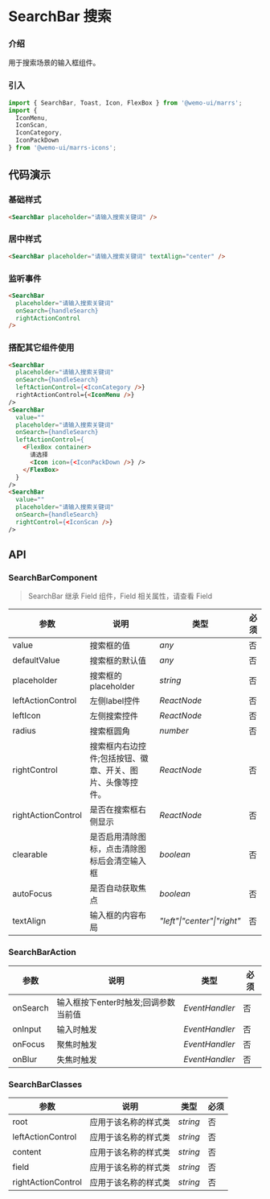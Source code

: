 # SearchBar 搜索

### 介绍

用于搜索场景的输入框组件。

### 引入

```js
import { SearchBar, Toast, Icon, FlexBox } from '@wemo-ui/marrs';
import {
  IconMenu,
  IconScan,
  IconCategory,
  IconPackDown
} from '@wemo-ui/marrs-icons';
```

## 代码演示

### 基础样式

```html
<SearchBar placeholder="请输入搜索关键词" />
```

### 居中样式

```html
<SearchBar placeholder="请输入搜索关键词" textAlign="center" />
```

### 监听事件

```html
<SearchBar
  placeholder="请输入搜索关键词"
  onSearch={handleSearch}
  rightActionControl
/>
```
### 搭配其它组件使用

```html
<SearchBar
  placeholder="请输入搜索关键词"
  onSearch={handleSearch}
  leftActionControl={<IconCategory />}
  rightActionControl={<IconMenu />}
/>
<SearchBar
  value=""
  placeholder="请输入搜索关键词"
  onSearch={handleSearch}
  leftActionControl={
    <FlexBox container>
      请选择
      <Icon icon={<IconPackDown />} />
    </FlexBox>
  }
/>
<SearchBar
  value=""
  placeholder="请输入搜索关键词"
  onSearch={handleSearch}
  rightControl={<IconScan />}
/>
```


## API

### SearchBarComponent

  > SearchBar 继承 Field 组件，Field 相关属性，请查看 Field
  

|参数|说明|类型|必须|
|--|--|--|--|
|value| 搜索框的值|_any_|否|
|defaultValue| 搜索框的默认值|_any_|否|
|placeholder| 搜索框的placeholder|_string_|否|
|leftActionControl| 左侧label控件|_ReactNode_|否|
|leftIcon| 左侧搜索控件|_ReactNode_|否|
|radius| 搜索框圆角|_number_|否|
|rightControl| 搜索框内右边控件;包括按钮、徽章、开关、图片、头像等控件。|_ReactNode_|否|
|rightActionControl| 是否在搜索框右侧显示|_ReactNode_|否|
|clearable| 是否启用清除图标，点击清除图标后会清空输入框|_boolean_|否|
|autoFocus| 是否自动获取焦点|_boolean_|否|
|textAlign| 输入框的内容布局|_"left"\|"center"\|"right"_|否|

### SearchBarAction


|参数|说明|类型|必须|
|--|--|--|--|
|onSearch| 输入框按下enter时触发;回调参数当前值|_EventHandler_|否|
|onInput| 输入时触发|_EventHandler_|否|
|onFocus| 聚焦时触发|_EventHandler_|否|
|onBlur| 失焦时触发|_EventHandler_|否|

### SearchBarClasses


|参数|说明|类型|必须|
|--|--|--|--|
|root|应用于该名称的样式类|_string_|否|
|leftActionControl|应用于该名称的样式类|_string_|否|
|content|应用于该名称的样式类|_string_|否|
|field|应用于该名称的样式类|_string_|否|
|rightActionControl|应用于该名称的样式类|_string_|否|
